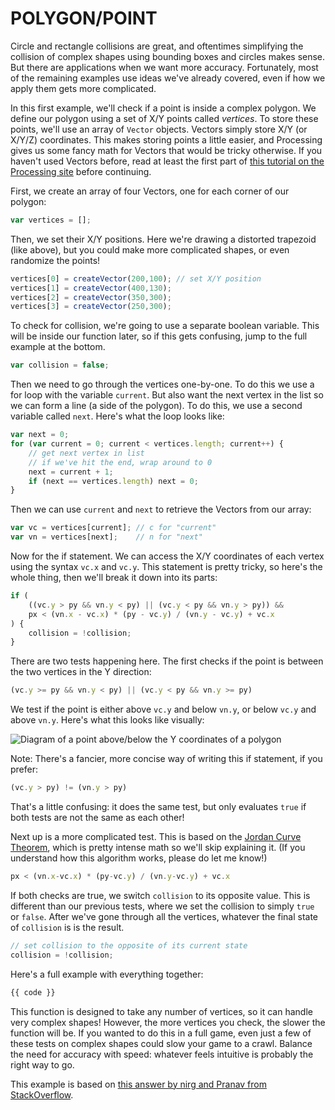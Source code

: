 # POLYGON/POINT
Circle and rectangle collisions are great, and oftentimes simplifying the collision of complex shapes using bounding boxes and circles makes sense. But there are applications when we want more accuracy. Fortunately, most of the remaining examples use ideas we've already covered, even if how we apply them gets more complicated.

In this first example, we'll check if a point is inside a complex polygon. We define our polygon using a set of X/Y points called *vertices*. To store these points, we'll use an array of `Vector` objects. Vectors simply store X/Y (or X/Y/Z) coordinates. This makes storing points a little easier, and Processing gives us some fancy math for Vectors that would be tricky otherwise. If you haven't used Vectors before, read at least the first part of [this tutorial on the Processing site](https://processing.org/tutorials/Vector/) before continuing.

First, we create an array of four Vectors, one for each corner of our polygon:

```javascript
var vertices = [];
```

Then, we set their X/Y positions. Here we're drawing a distorted trapezoid (like above), but you could make more complicated shapes, or even randomize the points!

```javascript
vertices[0] = createVector(200,100); // set X/Y position
vertices[1] = createVector(400,130);
vertices[2] = createVector(350,300);
vertices[3] = createVector(250,300);
```

To check for collision, we're going to use a separate boolean variable. This will be inside our function later, so if this gets confusing, jump to the full example at the bottom.

```javascript
var collision = false;
```

Then we need to go through the vertices one-by-one. To do this we use a for loop with the variable `current`. But also want the next vertex in the list so we can form a line (a side of the polygon). To do this, we use a second variable called `next`. Here's what the loop looks like:

```javascript
var next = 0;
for (var current = 0; current < vertices.length; current++) {
    // get next vertex in list
    // if we've hit the end, wrap around to 0
    next = current + 1;
    if (next == vertices.length) next = 0;
}
```

Then we can use `current` and `next` to retrieve the Vectors from our array:

```javascript
var vc = vertices[current]; // c for "current"
var vn = vertices[next];    // n for "next"
```

Now for the if statement. We can access the X/Y coordinates of each vertex using the syntax `vc.x` and `vc.y`. This statement is pretty tricky, so here's the whole thing, then we'll break it down into its parts:

```javascript
if (
    ((vc.y > py && vn.y < py) || (vc.y < py && vn.y > py)) &&
    px < (vn.x - vc.x) * (py - vc.y) / (vn.y - vc.y) + vc.x
) {
    collision = !collision;
}
```

There are two tests happening here. The first checks if the point is between the two vertices in the Y direction:

```javascript
(vc.y >= py && vn.y < py) || (vc.y < py && vn.y >= py)
```

We test if the point is either above `vc.y` and below `vn.y`, or below `vc.y` and above `vn.y`. Here's what this looks like visually:

![Diagram of a point above/below the Y coordinates of a polygon](images/poly-point.jpg)

Note: There's a fancier, more concise way of writing this if statement, if you prefer:

```javascript
(vc.y > py) != (vn.y > py)
```

That's a little confusing: it does the same test, but only evaluates `true` if both tests are not the same as each other!

Next up is a more complicated test. This is based on the [Jordan Curve Theorem](http://en.wikipedia.org/wiki/Jordan_curve_theorem), which is pretty intense math so we'll skip explaining it. (If you  understand how this algorithm works, please do let me know!)

```javascript
px < (vn.x-vc.x) * (py-vc.y) / (vn.y-vc.y) + vc.x
```

If both checks are true, we switch `collision` to its opposite value. This is different than our previous tests, where we set the collision to simply `true` or `false`. After we've gone through all the vertices, whatever the final state of `collision` is is the result.

```javascript
// set collision to the opposite of its current state
collision = !collision;
```

Here's a full example with everything together:

```javascript
{{ code }}
```

This function is designed to take any number of vertices, so it can handle very complex shapes! However, the more vertices you check, the slower the function will be. If you wanted to do this in a full game, even just a few of these tests on complex shapes could slow your game to a crawl. Balance the need for accuracy with speed: whatever feels intuitive is probably the right way to go.

This example is based on [this answer by nirg and Pranav from StackOverflow](http://stackoverflow.com/a/2922778/1167783).
